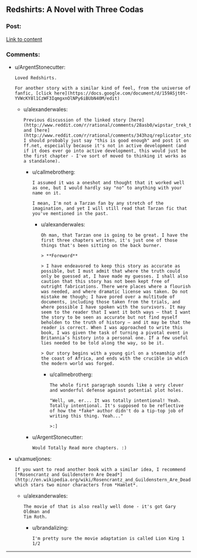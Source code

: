 ## Redshirts: A Novel with Three Codas

### Post:

[Link to content](http://www.amazon.com/Redshirts-A-Novel-Three-Codas/dp/1491514388)

### Comments:

- u/ArgentStonecutter:
  ```
  Loved Redshirts.

  For another story with a similar kind of feel, from the universe of fanfic, [click here](https://docs.google.com/document/d/159ASjt0t-YVWcKY8l1CzWF3IqmgxnOlNPy6iBUbN40M/edit)
  ```

  - u/alexanderwales:
    ```
    Previous discussion of the linked story [here](http://www.reddit.com/r/rational/comments/28asb0/wipstar_trek_transporter_tribulations/) and [here](http://www.reddit.com/r/rational/comments/343hzq/replicator_story/). I should probably just say "this is good enough" and post it on ff.net, especially because it's not in active development (and if it does ever go into active development, this would just be the first chapter - I've sort of moved to thinking it works as a standalone).
    ```

    - u/callmebrotherg:
      ```
      I assumed it was a oneshot and thought that it worked well as one, but I would hardly say "no" to anything with your name on it. 

      I mean, I'm not a Tarzan fan by any stretch of the imagination, and yet I will still read that Tarzan fic that you've mentioned in the past.
      ```

      - u/alexanderwales:
        ```
        Oh man, that Tarzan one is going to be great. I have the first three chapters written, it's just one of those things that's been sitting on the back burner.

        > **Foreword**

        > I have endeavored to keep this story as accurate as possible, but I must admit that where the truth could only be guessed at, I have made my guesses. I shall also caution that this story has not been kept free of outright fabrications. There were places where a flourish was needed, and where dramatic license was taken. Do not mistake me though; I have pored over a multitude of documents, including those taken from the trials, and where possible I have spoken with the survivors. It may seem to the reader that I want it both ways — that I want the story to be seen as accurate but not find myself beholden to the truth of history — and it may be that the reader is correct. When I was approached to write this book, I was given the task of turning a pivotal event in Britannia’s history into a personal one. If a few useful lies needed to be told along the way, so be it.

        > Our story begins with a young girl on a steamship off the coast of Africa, and ends with the crucible in which the modern world was forged.
        ```

        - u/callmebrotherg:
          ```
          The whole first paragraph sounds like a very clever and wonderful defense against potential plot holes. 

          "Well, um, er... It was totally intentional! Yeah. Totally intentional. It's supposed to be reflective of how the *fake* author didn't do a tip-top job of writing this thing. Yeah..." 

          >:]
          ```

    - u/ArgentStonecutter:
      ```
      Would Totally Read more chapters. :)
      ```

- u/xamueljones:
  ```
  If you want to read another book with a similar idea, I recommend [*Rosencrantz and Guildenstern Are Dead*](http://en.wikipedia.org/wiki/Rosencrantz_and_Guildenstern_Are_Dead) which stars two minor characters from *Hamlet*.
  ```

  - u/alexanderwales:
    ```
    The movie of that is also really well done - it's got Gary Oldman and
    Tim Roth.
    ```

    - u/brandalizing:
      ```
      I'm pretty sure the movie adaptation is called Lion King 1 1/2
      ```

---

